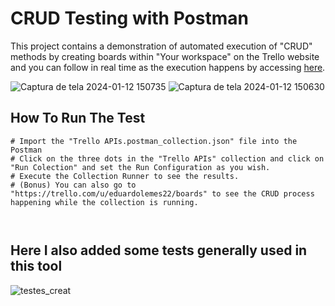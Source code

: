 # CRUD Testing with Postman #



This project contains a demonstration of automated execution of "CRUD" methods by creating boards within "Your workspace" on the Trello website
and you can follow in real time as the execution happens by accessing [here](https://trello.com/u/eduardolemes22/boards).

![Captura de tela 2024-01-12 150735](https://github.com/EduardoQA/postman-api-testing/assets/155772308/91c04e44-f6c7-4747-841c-a74a3a61f7ab)
![Captura de tela 2024-01-12 150630](https://github.com/EduardoQA/postman-api-testing/assets/155772308/5499d522-dd5d-470d-a750-7469be5fc13a)

## How To Run The Test ##

```
# Import the "Trello APIs.postman_collection.json" file into the Postman
# Click on the three dots in the "Trello APIs" collection and click on "Run Colection" and set the Run Configuration as you wish.
# Execute the Collection Runner to see the results.
# (Bonus) You can also go to "https://trello.com/u/eduardolemes22/boards" to see the CRUD process happening while the collection is running.



```

## Here I also added some tests generally used in this tool ##
![testes_creat](https://github.com/EduardoQA/postman-api-testing/assets/155772308/24f81b89-0be9-408a-a46e-4b5fc259e77c)


